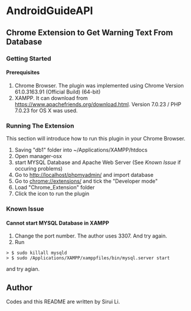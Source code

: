 # AndroidGuideAPI
## Chrome Extension to Get Warning Text From Database
### Getting Started
#### Prerequisites
1. Chrome Browser. The plugin was implemented using Chrome Version 61.0.3163.91 (Official Build) (64-bit)
2. XAMPP. It can download from <https://www.apachefriends.org/download.html>. Version 7.0.23 / PHP 7.0.23 for OS X was used.

### Running The Extension
This section will introduce how to run this plugin in your Chrome Browser.

1. Saving "db1" folder into ~/Applications/XAMPP/htdocs
2. Open manager-osx
3. start MYSQL Database and Apache Web Server (See _Known Issue_ if occuring problems)
4. Go to <http://localhost/phpmyadmin/> and import database
5. Go to <chrome://extensions/> and tick the "Developer mode"
6. Load "Chrome_Extension" folder
7. Click the icon to run the plugin

### Known Issue
#### Cannot start MYSQL Database in XAMPP
1. Change the port number. The author uses 3307. And try again.
2. Run 

```
> $ sudo killall mysqld
> $ sudo /Applications/XAMPP/xamppfiles/bin/mysql.server start
```
and try agian.
## Author
Codes and this README are written by Sirui Li.



